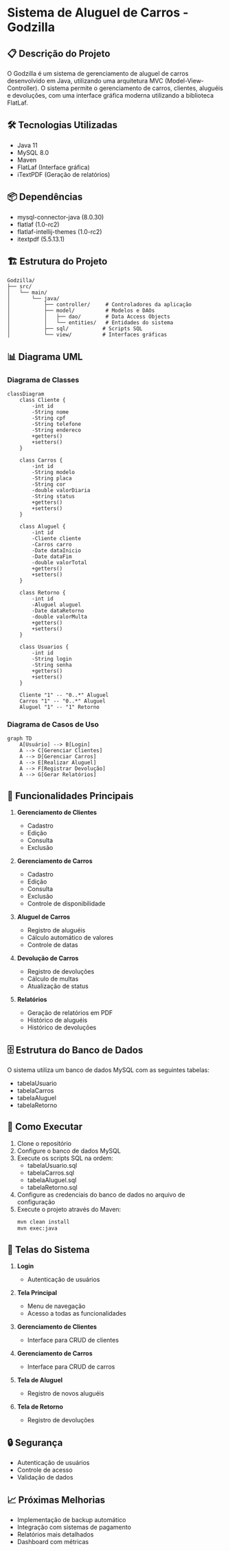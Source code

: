 # Sistema de Aluguel de Carros - Godzilla

## 📋 Descrição do Projeto
O Godzilla é um sistema de gerenciamento de aluguel de carros desenvolvido em Java, utilizando uma arquitetura MVC (Model-View-Controller). O sistema permite o gerenciamento de carros, clientes, aluguéis e devoluções, com uma interface gráfica moderna utilizando a biblioteca FlatLaf.

## 🛠️ Tecnologias Utilizadas
- Java 11
- MySQL 8.0
- Maven
- FlatLaf (Interface gráfica)
- iTextPDF (Geração de relatórios)

## 📦 Dependências
- mysql-connector-java (8.0.30)
- flatlaf (1.0-rc2)
- flatlaf-intellij-themes (1.0-rc2)
- itextpdf (5.5.13.1)

## 🏗️ Estrutura do Projeto
```
Godzilla/
├── src/
│   └── main/
│       └── java/
│           ├── controller/     # Controladores da aplicação
│           ├── model/          # Modelos e DAOs
│           │   ├── dao/        # Data Access Objects
│           │   └── entities/   # Entidades do sistema
│           ├── sql/           # Scripts SQL
│           └── view/          # Interfaces gráficas
```

## 📊 Diagrama UML

### Diagrama de Classes
```mermaid
classDiagram
    class Cliente {
        -int id
        -String nome
        -String cpf
        -String telefone
        -String endereco
        +getters()
        +setters()
    }

    class Carros {
        -int id
        -String modelo
        -String placa
        -String cor
        -double valorDiaria
        -String status
        +getters()
        +setters()
    }

    class Aluguel {
        -int id
        -Cliente cliente
        -Carros carro
        -Date dataInicio
        -Date dataFim
        -double valorTotal
        +getters()
        +setters()
    }

    class Retorno {
        -int id
        -Aluguel aluguel
        -Date dataRetorno
        -double valorMulta
        +getters()
        +setters()
    }

    class Usuarios {
        -int id
        -String login
        -String senha
        +getters()
        +setters()
    }

    Cliente "1" -- "0..*" Aluguel
    Carros "1" -- "0..*" Aluguel
    Aluguel "1" -- "1" Retorno
```

### Diagrama de Casos de Uso
```mermaid
graph TD
    A[Usuário] --> B[Login]
    A --> C[Gerenciar Clientes]
    A --> D[Gerenciar Carros]
    A --> E[Realizar Aluguel]
    A --> F[Registrar Devolução]
    A --> G[Gerar Relatórios]
```

## 📝 Funcionalidades Principais
1. **Gerenciamento de Clientes**
   - Cadastro
   - Edição
   - Consulta
   - Exclusão

2. **Gerenciamento de Carros**
   - Cadastro
   - Edição
   - Consulta
   - Exclusão
   - Controle de disponibilidade

3. **Aluguel de Carros**
   - Registro de aluguéis
   - Cálculo automático de valores
   - Controle de datas

4. **Devolução de Carros**
   - Registro de devoluções
   - Cálculo de multas
   - Atualização de status

5. **Relatórios**
   - Geração de relatórios em PDF
   - Histórico de aluguéis
   - Histórico de devoluções

## 🗄️ Estrutura do Banco de Dados
O sistema utiliza um banco de dados MySQL com as seguintes tabelas:
- tabelaUsuario
- tabelaCarros
- tabelaAluguel
- tabelaRetorno

## 🚀 Como Executar
1. Clone o repositório
2. Configure o banco de dados MySQL
3. Execute os scripts SQL na ordem:
   - tabelaUsuario.sql
   - tabelaCarros.sql
   - tabelaAluguel.sql
   - tabelaRetorno.sql
4. Configure as credenciais do banco de dados no arquivo de configuração
5. Execute o projeto através do Maven:
   ```bash
   mvn clean install
   mvn exec:java
   ```

## 📱 Telas do Sistema
1. **Login**
   - Autenticação de usuários

2. **Tela Principal**
   - Menu de navegação
   - Acesso a todas as funcionalidades

3. **Gerenciamento de Clientes**
   - Interface para CRUD de clientes

4. **Gerenciamento de Carros**
   - Interface para CRUD de carros

5. **Tela de Aluguel**
   - Registro de novos aluguéis

6. **Tela de Retorno**
   - Registro de devoluções

## 🔒 Segurança
- Autenticação de usuários
- Controle de acesso
- Validação de dados

## 📈 Próximas Melhorias
- Implementação de backup automático
- Integração com sistemas de pagamento
- Relatórios mais detalhados
- Dashboard com métricas
